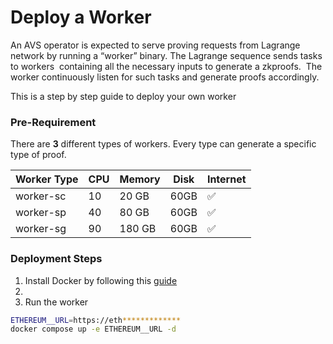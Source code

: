 # Deploy a Worker

An AVS operator is expected to serve proving requests from Lagrange network by running a “worker” binary. The Lagrange sequence sends tasks to workers  containing all the necessary inputs to generate a zkproofs.  The worker continuously listen for such tasks and generate proofs accordingly.

This is a step by step guide to deploy your own worker

### Pre-Requirement

There are **3** different types of workers. Every type can generate a specific type of proof.

| Worker Type | CPU | Memory | Disk | Internet |
| --- | --- | --- | --- | --- |
| worker-sc | 10 | 20 GB | 60GB | ✅ |
| worker-sp | 40 | 80 GB | 60GB | ✅ |
| worker-sg | 90 | 180 GB | 60GB | ✅ |

### Deployment Steps

1. Install Docker by following this [guide](https://docs.docker.com/engine/install/)
2. 
3. Run the worker
```sh
ETHEREUM__URL=https://eth*************
docker compose up -e ETHEREUM__URL -d
```